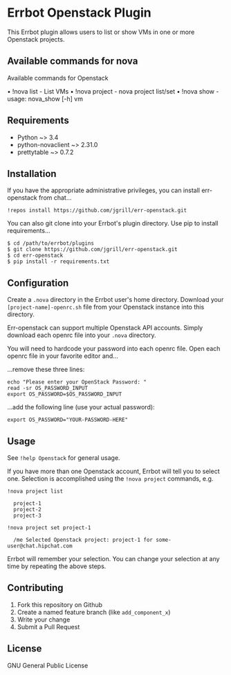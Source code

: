 Errbot Openstack Plugin
=======================

This Errbot plugin allows users to list or show VMs in one or more Openstack projects.


Available commands for nova
---------------------------

Available commands for Openstack

• !nova list - List VMs
• !nova project - nova project list/set
• !nova show - usage: nova_show [-h] vm

Requirements
------------

 - Python ~> 3.4
 - python-novaclient ~> 2.31.0
 - prettytable ~> 0.7.2


Installation
------------

If you have the appropriate administrative privileges, you can install err-openstack from chat...

    !repos install https://github.com/jgrill/err-openstack.git

You can also git clone into your Errbot's plugin directory. Use pip to install requirements...

    $ cd /path/to/errbot/plugins
    $ git clone https://github.com/jgrill/err-openstack.git
    $ cd err-openstack
    $ pip install -r requirements.txt

Configuration
-------------

Create a `.nova` directory in the Errbot user's home directory. Download your `[project-name]-openrc.sh` file from your Openstack instance into this directory.

Err-openstack can support multiple Openstack API accounts. Simply download each openrc file into your `.nova` directory.

You will need to hardcode your password into each openrc file. Open each openrc file in your favorite editor and...

...remove these three lines:

    echo "Please enter your OpenStack Password: "
    read -sr OS_PASSWORD_INPUT
    export OS_PASSWORD=$OS_PASSWORD_INPUT

...add the following line (use your actual password):

    export OS_PASSWORD="YOUR-PASSWORD-HERE"

Usage
-----

See `!help Openstack` for general usage.

If you have more than one Openstack account, Errbot will tell you to select one. Selection is accomplished using the `!nova project` commands, e.g.

    !nova project list

      project-1
      project-2
      project-3

    !nova project set project-1

      /me Selected Openstack project: project-1 for some-user@chat.hipchat.com

Errbot will remember your selection. You can change your selection at any time by repeating the above steps.


Contributing
------------

1. Fork this repository on Github
2. Create a named feature branch (like `add_component_x`)
3. Write your change
4. Submit a Pull Request

License
-------
GNU General Public License
